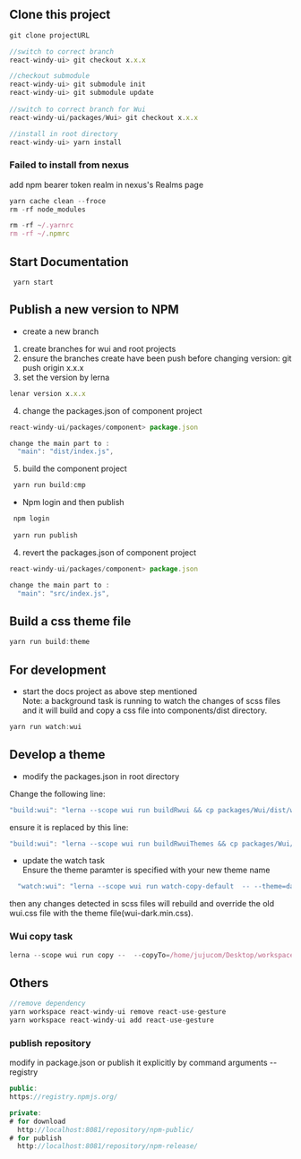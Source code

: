 ## Clone this project
```js
git clone projectURL

//switch to correct branch
react-windy-ui> git checkout x.x.x

//checkout submodule
react-windy-ui> git submodule init
react-windy-ui> git submodule update
  
//switch to correct branch for Wui 
react-windy-ui/packages/Wui> git checkout x.x.x

//install in root directory
react-windy-ui> yarn install

```

### Failed to install from nexus
add npm bearer token realm in nexus's Realms page  

```javascript
yarn cache clean --froce
rm -rf node_modules

rm -rf ~/.yarnrc
rm -rf ~/.npmrc
```


## Start Documentation
```
 yarn start
```

## Publish a new version to NPM

* create a new branch   

1. create branches for wui and root projects  
2. ensure the branches create have been push before changing version: git push origin x.x.x  
3. set the version by lerna
```javascript
lenar version x.x.x
```
4. change the packages.json of component project
```javascript
react-windy-ui/packages/component> package.json

change the main part to :
  "main": "dist/index.js",
```

5. build the component project  
```javascript
 yarn run build:cmp
```

* Npm login and then publish 
```javascript
 npm login
 
 yarn run publish
```
4. revert the packages.json of component project
```javascript
react-windy-ui/packages/component> package.json

change the main part to :
  "main": "src/index.js",
```

## Build a css theme file
```js
yarn run build:theme 

```

## For development
* start the docs project as above step mentioned   
Note: a background task is running to watch the changes of scss files and it will build and copy a css file into components/dist directory.
```js
yarn run watch:wui
```

## Develop a theme
* modify the packages.json in root directory  

Change the following line:
```javascript
"build:wui": "lerna --scope wui run buildRwui && cp packages/Wui/dist/wui-dark.min.css packages/components/wui.css",
```
ensure it is replaced by this line:
```javascript
"build:wui": "lerna --scope wui run buildRwuiThemes && cp packages/Wui/dist/wui-dark.min.css packages/components/wui.css",
```

* update the watch task  
Ensure the theme paramter is specified with your new theme name  
```javascript
  "watch:wui": "lerna --scope wui run watch-copy-default  -- --theme=dark --copyTo=/home/jujucom/Desktop/workspace/projects/react-windy-ui/packages/components/dist/",
```
then any changes detected in scss files will rebuild and override the old wui.css file with the theme file(wui-dark.min.css).


### Wui copy task
```javascript
lerna --scope wui run copy --  --copyTo=/home/jujucom/Desktop/workspace/projects/react-windy-ui/packages/components/dist/
```

## Others
```js
//remove dependency
yarn workspace react-windy-ui remove react-use-gesture
yarn workspace react-windy-ui add react-use-gesture

```


### publish repository
modify in package.json or publish it explicitly by command arguments --registry
```javascript
public: 
https://registry.npmjs.org/

private:
# for download
  http://localhost:8081/repository/npm-public/
# for publish
  http://localhost:8081/repository/npm-release/
```